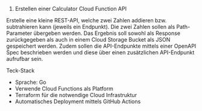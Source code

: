 1) Erstellen einer Calculator Cloud Function API

Erstelle eine kleine REST-API, welche zwei Zahlen addieren bzw. subtrahieren kann (jeweils ein Endpunkt).
Die zwei Zahlen sollen als Path-Parameter übergeben werden. Das Ergebnis soll sowohl als Response zurückgegeben als auch in einem Cloud Storage Bucket als JSON gespeichert werden.
Zudem sollen die API-Endpunkte mittels einer OpenAPI Spec beschrieben werden und diese über einen zusätzlichen API-Endpunkt aufrufbar sein.

Teck-Stack
- Sprache: Go
- Verwende Cloud Functions als Platform
- Terraform für die notwendige Cloud Infrastruktur
- Automatisches Deployment mittels GitHub Actions
